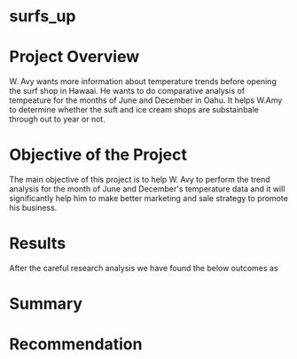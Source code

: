 # surfs_up

# Project Overview
W. Avy wants more information about temperature trends before opening the surf shop in Hawaai. He wants to do comparative analysis of tempeature for the months of June and December in Oahu. It helps W.Amy to determine whether the suft and ice cream shops are substainbale through out to year or not.

# Objective of the Project
The main objective of this project is to help W. Avy to perform the trend analysis for the month of June and December's temperature data and it will significantly help him to make better marketing and sale strategy to promote his business.

# Results
After the careful research analysis we have found the below outcomes as 

# Summary

# Recommendation

